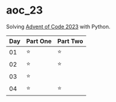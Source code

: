 # aoc_23

Solving [Advent of Code 2023](https://adventofcode.com/2023) with Python.

| Day | Part One | Part Two |
| --- | -------- | -------- |
| 01  | ⭐       | ⭐       |
| 02  | ⭐       | ⭐       |
| 03  | ⭐       |          | 
| 04  | ⭐       | ⭐       | 
